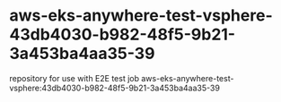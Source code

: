 # aws-eks-anywhere-test-vsphere-43db4030-b982-48f5-9b21-3a453ba4aa35-39
repository for use with E2E test job aws-eks-anywhere-test-vsphere:43db4030-b982-48f5-9b21-3a453ba4aa35-39
